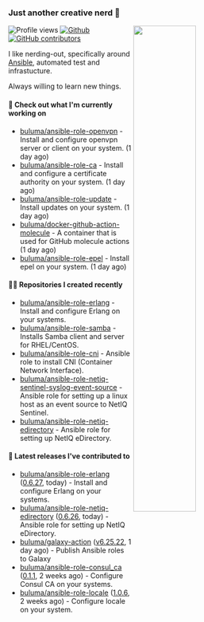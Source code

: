### Just another creative nerd 👋


![Profile views](https://gpvc.arturio.dev/buluma) <a href="https://gitstats.me/buluma">
  <img align="right" src="https://github-readme-stats.vercel.app/api?username=buluma&theme=gotham&show_icons=true" width="50%"/>
</a>
[![Github](https://img.shields.io/badge/-buluma-black?style=flat&labelColor=black&logo=github&logoColor=white&include_all_commits=true&count_private=true)](https://gitstats.me/buluma)
[![GitHub contributors](https://img.shields.io/github/contributors/buluma/badges.svg)](https://GitHub.com/buluma/badges/graphs/contributors/)

I like nerding-out, specifically around [Ansible](https://github.com/ansible/ansible), automated test and infrastucture.

Always willing to learn new things.

#### 👷 Check out what I'm currently working on

- [buluma/ansible-role-openvpn](https://github.com/buluma/ansible-role-openvpn) - Install and configure openvpn server or client on your system. (1 day ago)
- [buluma/ansible-role-ca](https://github.com/buluma/ansible-role-ca) - Install and configure a certificate authority on your system. (1 day ago)
- [buluma/ansible-role-update](https://github.com/buluma/ansible-role-update) - Install updates on your system. (1 day ago)
- [buluma/docker-github-action-molecule](https://github.com/buluma/docker-github-action-molecule) - A container that is used for GitHub molecule actions (1 day ago)
- [buluma/ansible-role-epel](https://github.com/buluma/ansible-role-epel) - Install epel on your system. (1 day ago)

#### 👨‍💻 Repositories I created recently

- [buluma/ansible-role-erlang](https://github.com/buluma/ansible-role-erlang) - Install and configure Erlang on your systems.
- [buluma/ansible-role-samba](https://github.com/buluma/ansible-role-samba) - Installs Samba client and server for RHEL/CentOS.
- [buluma/ansible-role-cni](https://github.com/buluma/ansible-role-cni) - Ansible role to install CNI (Container Network Interface).
- [buluma/ansible-role-netiq-sentinel-syslog-event-source](https://github.com/buluma/ansible-role-netiq-sentinel-syslog-event-source) - Ansible role for setting up a linux host as an event source to NetIQ Sentinel.
- [buluma/ansible-role-netiq-edirectory](https://github.com/buluma/ansible-role-netiq-edirectory) - Ansible role for setting up NetIQ eDirectory.

#### 🚀 Latest releases I've contributed to

- [buluma/ansible-role-erlang](https://github.com/buluma/ansible-role-erlang) ([0.6.27](https://github.com/buluma/ansible-role-erlang/releases/tag/0.6.27), today) - Install and configure Erlang on your systems.
- [buluma/ansible-role-netiq-edirectory](https://github.com/buluma/ansible-role-netiq-edirectory) ([0.6.26](https://github.com/buluma/ansible-role-netiq-edirectory/releases/tag/0.6.26), today) - Ansible role for setting up NetIQ eDirectory.
- [buluma/galaxy-action](https://github.com/buluma/galaxy-action) ([v6.25.22](https://github.com/buluma/galaxy-action/releases/tag/v6.25.22), 1 day ago) - Publish Ansible roles to Galaxy
- [buluma/ansible-role-consul_ca](https://github.com/buluma/ansible-role-consul_ca) ([0.1.1](https://github.com/buluma/ansible-role-consul_ca/releases/tag/0.1.1), 2 weeks ago) - Configure Consul CA on your systems.
- [buluma/ansible-role-locale](https://github.com/buluma/ansible-role-locale) ([1.0.6](https://github.com/buluma/ansible-role-locale/releases/tag/1.0.6), 2 weeks ago) - Configure locale on your system.


